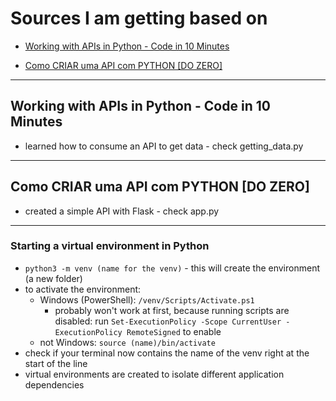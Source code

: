 # Sources I am getting based on

+ [Working with APIs in Python - Code in 10 Minutes](https://www.youtube.com/watch?v=hpc5jyVpUpw)

+ [Como CRIAR uma API com PYTHON [DO ZERO]](https://www.you'tube.com/watch?v=FBLAV1SbJFk)

---

## Working with APIs in Python - Code in 10 Minutes

+ learned how to consume an API to get data - check getting_data.py

---

## Como CRIAR uma API com PYTHON [DO ZERO]

+ created a simple API with Flask - check app.py

---

### Starting a virtual environment in Python

+ `python3 -m venv (name for the venv)` -  this will create the environment (a new folder)
+ to activate the environment:
    + Windows (PowerShell): `/venv/Scripts/Activate.ps1`
        + probably won't work at first, because running scripts are disabled: run `Set-ExecutionPolicy -Scope CurrentUser -ExecutionPolicy RemoteSigned` to enable
    + not Windows: `source (name)/bin/activate`
+ check if your terminal now contains the name of the venv right at the start of the line
+ virtual environments are created to isolate different application dependencies